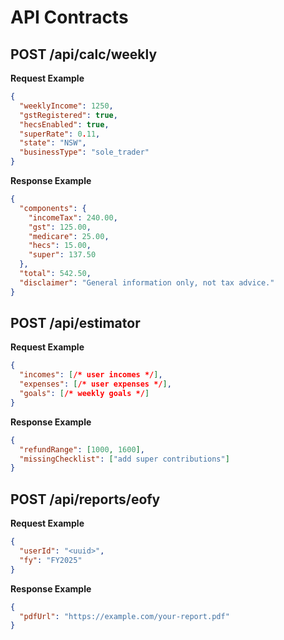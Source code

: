 # API Contracts

## POST /api/calc/weekly

**Request Example**
```json
{
  "weeklyIncome": 1250,
  "gstRegistered": true,
  "hecsEnabled": true,
  "superRate": 0.11,
  "state": "NSW",
  "businessType": "sole_trader"
}
```

**Response Example**
```json
{
  "components": {
    "incomeTax": 240.00,
    "gst": 125.00,
    "medicare": 25.00,
    "hecs": 15.00,
    "super": 137.50
  },
  "total": 542.50,
  "disclaimer": "General information only, not tax advice."
}
```

## POST /api/estimator

**Request Example**
```json
{
  "incomes": [/* user incomes */],
  "expenses": [/* user expenses */],
  "goals": [/* weekly goals */]
}
```

**Response Example**
```json
{
  "refundRange": [1000, 1600],
  "missingChecklist": ["add super contributions"]
}
```

## POST /api/reports/eofy

**Request Example**
```json
{
  "userId": "<uuid>",
  "fy": "FY2025"
}
```

**Response Example**
```json
{
  "pdfUrl": "https://example.com/your-report.pdf"
}
```
